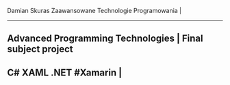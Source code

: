 Damian Skuras Zaawansowane Technologie Programowania |




-----------------------------------------------------
Advanced Programming Technologies |
Final subject project
-----------------------------------------------------
C# XAML .NET #Xamarin |
-----------------------------------------------------
